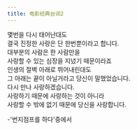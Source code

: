 ```yaml
---
title: 电影经典台词2
---
```


<p>몇번을 다시 태어난대도<br />결국 진정한 사랑은 단 한번뿐이라고 합니다.<br />대부분의 사람은 한 사람만을<br />사랑할 수 있는 심장을 지녔기 때문이라죠<br />인생의 절벽 아래로 뛰어내린대도<br />그 아래는 끝이 아닐거라고 당신이 말했었습니다.<br />다시 만나 사랑하겠습니다.<br />사랑하기 때문에 사랑하는 것이 아니라  <br />사랑할 수 밖에 없기 때문에 당신을 사랑합니다. </p>



<p>-&#39;번지점프를 하다&#39;중에서</p>

